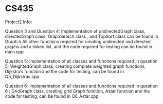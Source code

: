 # CS435

Project2 Info:

Question 3 and Question 4:
Implementation of undirectedGraph class, directedGraph class, GraphSearch class , and TopSort class can be found in Graph.h
All other functions required for creating undirected and directed graphs and a linked list, and the code required for testing can be found in main.cpp

Question 5:
Implementation of all classes and functions required in question 5; WeightedGraph class, creating complete weighted graph functions, Dijkstra’s function and the code for testing, can be found in Q5_Dijkstras.cpp

Question 6:
Implementation of all classes and functions required in question 6 ; GridGraph class, creating grid Graph function, Astar function and the code for testing, can be found in Q6_Astar.cpp
